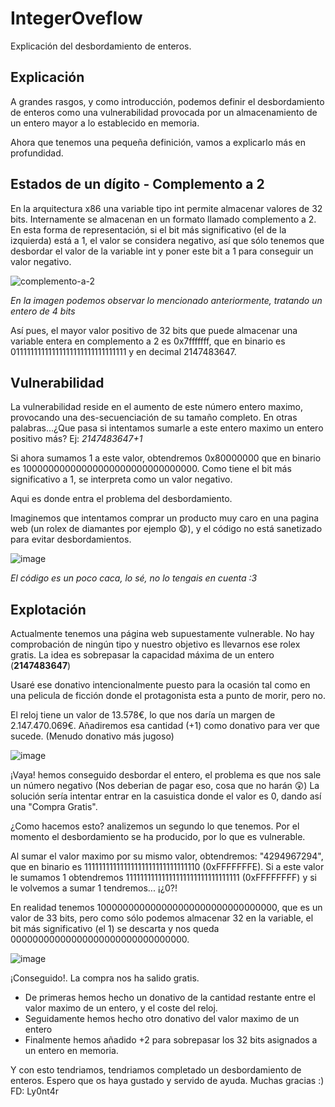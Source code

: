 # IntegerOveflow
Explicación del desbordamiento de enteros.

## Explicación

A grandes rasgos, y como introducción, podemos definir el desbordamiento de enteros como una vulnerabilidad provocada por un almacenamiento de un entero mayor a lo establecido en memoria.

Ahora que tenemos una pequeña definición, vamos a explicarlo más en profundidad.

## Estados de un dígito - Complemento a 2

En la arquitectura x86 una variable tipo int permite almacenar valores de 32 bits. Internamente se almacenan en un formato llamado complemento a 2. En esta forma de representación, si el bit más significativo (el de la izquierda) está a 1, el valor se considera negativo, así que sólo tenemos que desbordar el valor de la variable int y poner este bit a 1 para conseguir un valor negativo.

![complemento-a-2](https://user-images.githubusercontent.com/87484792/192157249-370fe2bf-5131-4569-9fc9-0df0d9403805.png)

*En la imagen podemos observar lo mencionado anteriormente, tratando un entero de 4 bits*


Así pues, el mayor valor positivo de 32 bits que puede almacenar una variable entera en complemento a 2 es 0x7fffffff, que en binario es 01111111111111111111111111111111 y en decimal 2147483647.


## Vulnerabilidad

La vulnerabilidad reside en el aumento de este número entero maximo, provocando una des-secuenciación de su tamaño completo.
En otras palabras...¿Que pasa si intentamos sumarle a este entero maximo un entero positivo más?  Ej: *2147483647+1*

Si ahora sumamos 1 a este valor, obtendremos 0x80000000 que en binario es 10000000000000000000000000000000. Como tiene el bit más significativo a 1, se interpreta como un valor negativo.

Aqui es donde entra el problema del desbordamiento. 

Imaginemos que intentamos comprar un producto muy caro en una pagina web (un rolex de diamantes por ejemplo 😧), y el código no está sanetizado para evitar desbordamientos.

![image](https://user-images.githubusercontent.com/87484792/192159407-e7422ff4-77c8-4cae-8e53-05a9862238af.png)

*El código es un poco caca, lo sé, no lo tengais en cuenta :3*

## Explotación

Actualmente tenemos una página web supuestamente vulnerable. No hay comprobación de ningún tipo y nuestro objetivo es llevarnos ese rolex gratis.
La idea es sobrepasar la capacidad máxima de un entero (**2147483647**)

Usaré ese donativo intencionalmente puesto para la ocasión tal como en una pelicula de ficción donde el protagonista esta a punto de morir, pero no.

El reloj tiene un valor de 13.578€, lo que nos daría un margen de 2.147.470.069€. Añadiremos esa cantidad (+1) como donativo para ver que sucede.  (Menudo donativo más jugoso)

![image](https://user-images.githubusercontent.com/87484792/192159598-1582a72a-dd84-4a1c-bb1a-d09461281730.png)

¡Vaya! hemos conseguido desbordar el entero, el problema es que nos sale un número negativo (Nos deberian de pagar eso, cosa que no harán 😲)
La solución sería intentar entrar en la casuistica donde el valor es 0, dando así una "Compra Gratis". 

¿Como hacemos esto? analizemos un segundo lo que tenemos.
Por el momento el desbordamiento se ha producido, por lo que es vulnerable. 

Al sumar el valor maximo por su mismo valor, obtendremos: "4294967294", que en binario es 11111111111111111111111111111110 (0xFFFFFFFE). Si a este valor le sumamos 1 obtendremos 11111111111111111111111111111111 (0xFFFFFFFF) y si le volvemos a sumar 1 tendremos... ¡¿0?!

En realidad tenemos 100000000000000000000000000000000, que es un valor de 33 bits, pero como sólo podemos almacenar 32 en la variable, el bit más significativo (el 1) se descarta y nos queda 00000000000000000000000000000000. 

![image](https://user-images.githubusercontent.com/87484792/192159807-af750dca-f173-43db-a867-da0347953fd2.png)

¡Conseguido!. La compra nos ha salido gratis. 
- De primeras hemos hecho un donativo de la cantidad restante entre el valor maximo de un entero, y el coste del reloj.
- Seguidamente hemos hecho otro donativo del valor maximo de un entero
- Finalmente hemos añadido +2 para sobrepasar los 32 bits asignados a un entero en memoria.

Y con esto tendriamos, tendriamos completado un desbordamiento de enteros. Espero que os haya gustado y servido de ayuda. Muchas gracias :)
FD: Ly0nt4r


